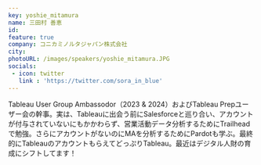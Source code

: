```yaml
---
key: yoshie_mitamura
name: 三田村 善恵
id: 
feature: true
company: コニカミノルタジャパン株式会社
city: 
photoURL: /images/speakers/yoshie_mitamura.JPG
socials:
 - icon: twitter
   link : 'https://twitter.com/sora_in_blue'
---
```

Tableau User Group Ambassodor（2023 & 2024）およびTableau Prepユーザー会の幹事。実は、Tableauに出会う前にSalesforceと巡り合い、アカウントが付与されていないにもかかわらず、営業活動データ分析するためにTrailheadで勉強。さらにアカウントがないのにMAを分析するためにPardotも学ぶ。最終的にTableauのアカウントもらえてどっぷりTableau。最近はデジタル人財の育成にシフトしてます！


